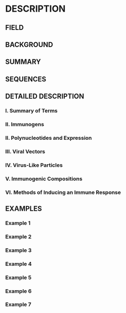 # DESCRIPTION

## FIELD

## BACKGROUND

## SUMMARY

## SEQUENCES

## DETAILED DESCRIPTION

### I. Summary of Terms

### II. Immunogens

### II. Polynucleotides and Expression

### III. Viral Vectors

### IV. Virus-Like Particles

### V. Immunogenic Compositions

### VI. Methods of Inducing an Immune Response

## EXAMPLES

### Example 1

### Example 2

### Example 3

### Example 4

### Example 5

### Example 6

### Example 7

